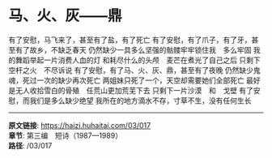# 马、火、灰——鼎

有了安慰，马飞来了，甚至有了盐，有了死亡
有了安慰，有了爪子，有了牙，甚至有了故乡，不缺乏春天
仍然缺少一具多么坚强的骷髅牢牢锁住我　多么牢固
我的舞蹈举起一片消费人血的灯
和耗尽什么的头颅　麦芒在煮光了自己之后
只剩下空杆之火　不尽诉说
有了安慰，有了马、火、灰、鼎，甚至有了夜晚
仍然缺少鬼魂，死过一次的缺少再次死亡
两姐妹只死了一个，天空却需要她们全部死亡
最好是无人收拾雪白的骨殖　任荒山更加荒芜下去
只剩下一片沙漠　和　戈壁
有了安慰，而我们是多么缺少绝望
我所在的地方滴水不存，寸草不生，没有任何生长

---

**原文链接**: https://haizi.huhaitai.com/03/017  
**章节**: 第三编　短诗（1987—1989）  
**路径**: /03/017
